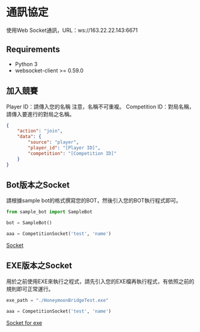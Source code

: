 # 通訊協定

使用Web Socket通訊，URL：ws://163.22.22.143:6671

## Requirements
* Python 3
* websocket-client >= 0.59.0

## 加入競賽

Player ID：請傳入您的名稱 注意，名稱不可重複。
Competition ID：對局名稱，請傳入要進行的對局之名稱。


```json
{
    "action": "join",
    "data": {
        "source": "player",
        "player_id": "[Player ID]",
        "competition": "[Competition ID]"
    }
}
```
## Bot版本之Socket

請根據sample bot的格式撰寫您的BOT，然後引入您的BOT執行程式即可。

```python
from sample_bot import SampleBot

bot = SampleBot()
```

```python
aaa = CompetitionSocket('test', 'name')
```
[Socket](socket)

## EXE版本之Socket

用於之前使用EXE來執行之程式，請先引入您的EXE檔再執行程式，有依照之前的規則即可正常運行。

```python
exe_path = "./HoneymoonBridgeTest.exe"
```

```python
aaa = CompetitionSocket('test', 'name')
```

[Socket for exe](socket_for_exe)

